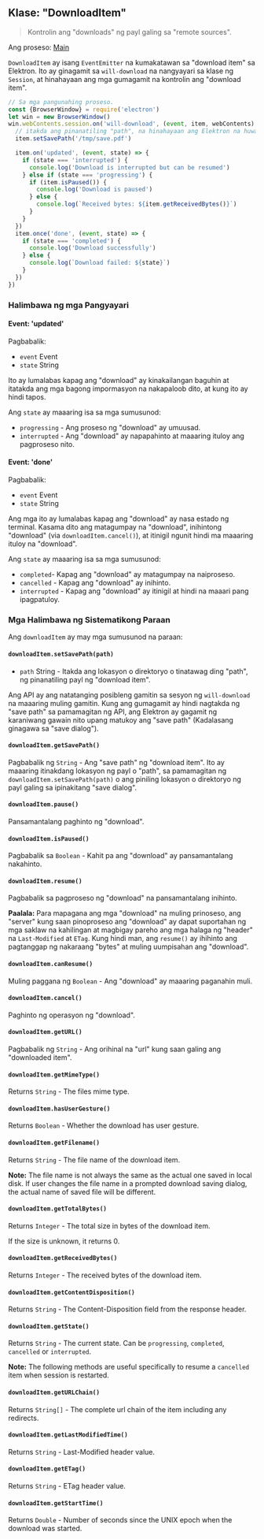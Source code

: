 ## Klase: "DownloadItem"

> Kontrolin ang "downloads" ng payl galing sa "remote sources".

Ang proseso: [Main](../glossary.md#main-process)

`DownloadItem` ay isang `EventEmitter` na kumakatawan sa "download item" sa Elektron. Ito ay ginagamit sa `will-download` na nangyayari sa klase ng `Session`, at hinahayaan ang mga gumagamit na kontrolin ang "download item".

```javascript
// Sa mga pangunahing proseso.
const {BrowserWindow} = require('electron')
let win = new BrowserWindow()
win.webContents.session.on('will-download', (event, item, webContents) => {
  // itakda ang pinanatiling "path", na hinahayaan ang Elektron na huwag gawin ang "save dialog".
  item.setSavePath('/tmp/save.pdf')

  item.on('updated', (event, state) => {
    if (state === 'interrupted') {
      console.log('Download is interrupted but can be resumed')
    } else if (state === 'progressing') {
      if (item.isPaused()) {
        console.log('Download is paused')
      } else {
        console.log(`Received bytes: ${item.getReceivedBytes()}`)
      }
    }
  })
  item.once('done', (event, state) => {
    if (state === 'completed') {
      console.log('Download successfully')
    } else {
      console.log(`Download failed: ${state}`)
    }
  })
})
```

### Halimbawa ng mga Pangyayari

#### Event: 'updated'

Pagbabalik:

* `event` Event
* `state` String

Ito ay lumalabas kapag ang "download" ay kinakailangan baguhin at itatakda ang mga bagong impormasyon na nakapaloob dito, at kung ito ay hindi tapos.

Ang `state` ay maaaring isa sa mga sumusunod:

* `progressing` - Ang proseso ng "download" ay umuusad.
* `interrupted` - Ang "download" ay napapahinto at maaaring ituloy ang pagproseso nito.

#### Event: 'done'

Pagbabalik:

* `event` Event
* `state` String

Ang mga ito ay lumalabas kapag ang "download" ay nasa estado ng terminal. Kasama dito ang matagumpay na "download", inihintong "download" (via `downloadItem.cancel()`), at itinigil ngunit hindi ma maaaring ituloy na "download".

Ang `state` ay maaaring isa sa mga sumusunod:

* `completed`- Kapag ang "download" ay matagumpay na naiproseso.
* `cancelled` - Kapag ang "download" ay inihinto.
* `interrupted` - Kapag ang "download" ay itinigil at hindi na maaari pang ipagpatuloy.

### Mga Halimbawa ng Sistematikong Paraan

Ang `downloadItem` ay may mga sumusunod na paraan:

#### `downloadItem.setSavePath(path)`

* `path` String - Itakda ang lokasyon o direktoryo o tinatawag ding "path", ng pinanatiling payl ng "download item".

Ang API ay ang natatanging posibleng gamitin sa sesyon ng `will-download` na maaaring muling gamitin. Kung ang gumagamit ay hindi nagtakda ng "save path" sa pamamagitan ng API, ang Elektron ay gagamit ng karaniwang gawain nito upang matukoy ang "save path" (Kadalasang ginagawa sa "save dialog").

#### `downloadItem.getSavePath()`

Pagbabalik ng `String` - Ang "save path" ng "download item". Ito ay maaaring itinakdang lokasyon ng payl o "path", sa pamamagitan ng `downloadItem.setSavePath(path)` o ang piniling lokasyon o direktoryo ng payl galing sa ipinakitang "save dialog".

#### `downloadItem.pause()`

Pansamantalang paghinto ng "download".

#### `downloadItem.isPaused()`

Pagbabalik sa `Boolean` - Kahit pa ang "download" ay pansamantalang nakahinto.

#### `downloadItem.resume()`

Pagbabalik sa pagproseso ng "download" na pansamantalang inihinto.

**Paalala:** Para mapagana ang mga "download" na muling prinoseso, ang "server" kung saan pinoproseso ang "download" ay dapat suportahan ng mga saklaw na kahilingan at magbigay pareho ang mga halaga ng "header" na `Last-Modified` at `ETag`. Kung hindi man, ang `resume()` ay ihihinto ang pagtanggap ng nakaraang "bytes" at muling uumpisahan ang "download".

#### `downloadItem.canResume()`

Muling paggana ng `Boolean` - Ang "download" ay maaaring paganahin muli.

#### `downloadItem.cancel()`

Paghinto ng operasyon ng "download".

#### `downloadItem.getURL()`

Pagbabalik ng `String` - Ang orihinal na "url" kung saan galing ang "downloaded item".

#### `downloadItem.getMimeType()`

Returns `String` - The files mime type.

#### `downloadItem.hasUserGesture()`

Returns `Boolean` - Whether the download has user gesture.

#### `downloadItem.getFilename()`

Returns `String` - The file name of the download item.

**Note:** The file name is not always the same as the actual one saved in local disk. If user changes the file name in a prompted download saving dialog, the actual name of saved file will be different.

#### `downloadItem.getTotalBytes()`

Returns `Integer` - The total size in bytes of the download item.

If the size is unknown, it returns 0.

#### `downloadItem.getReceivedBytes()`

Returns `Integer` - The received bytes of the download item.

#### `downloadItem.getContentDisposition()`

Returns `String` - The Content-Disposition field from the response header.

#### `downloadItem.getState()`

Returns `String` - The current state. Can be `progressing`, `completed`, `cancelled` or `interrupted`.

**Note:** The following methods are useful specifically to resume a `cancelled` item when session is restarted.

#### `downloadItem.getURLChain()`

Returns `String[]` - The complete url chain of the item including any redirects.

#### `downloadItem.getLastModifiedTime()`

Returns `String` - Last-Modified header value.

#### `downloadItem.getETag()`

Returns `String` - ETag header value.

#### `downloadItem.getStartTime()`

Returns `Double` - Number of seconds since the UNIX epoch when the download was started.